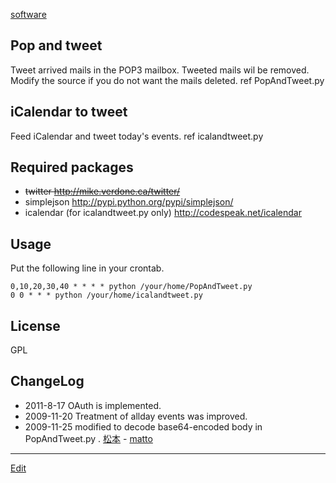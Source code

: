 ---
---
[software](/software)
## Pop and tweet
Tweet arrived mails in the POP3 mailbox. Tweeted mails wil be removed. Modify the source if you do not want the mails deleted.
ref PopAndTweet.py
## iCalendar to tweet
Feed iCalendar and tweet today's events.
ref icalandtweet.py
## Required packages
* ~~twitter http://mike.verdone.ca/twitter/~~
* simplejson http://pypi.python.org/pypi/simplejson/
* icalendar (for icalandtweet.py only) http://codespeak.net/icalendar
## Usage
Put the following line in your crontab.
```
0,10,20,30,40 * * * * python /your/home/PopAndTweet.py
0 0 * * * python /your/home/icalandtweet.py
```
## License
GPL
## ChangeLog
* 2011-8-17 OAuth is implemented.
* 2009-11-20 Treatment of allday events was improved.
* 2009-11-25 modified to decode  base64-encoded body in PopAndTweet.py . [松本](/松本) - [matto](/matto) 
<!--  -->



----
[Edit](https://github.com/vitroid/vitroid.github.io/edit/master/MD/Twitter関連.md)
